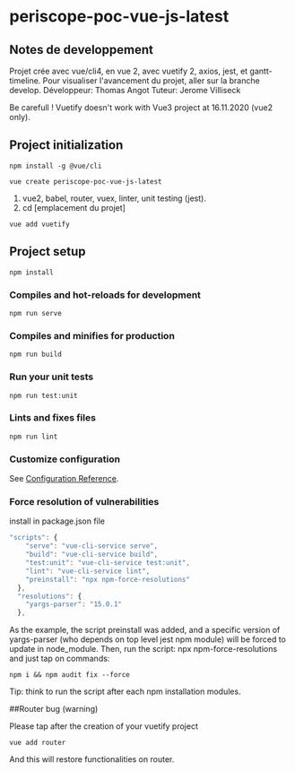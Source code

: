# periscope-poc-vue-js-latest

## Notes de developpement
Projet crée avec vue/cli4, en vue 2, avec vuetify 2, axios, jest, et gantt-timeline.
Pour visualiser l'avancement du projet, aller sur la branche develop.
Développeur: Thomas Angot
Tuteur: Jerome Villiseck

Be carefull ! Vuetify doesn't work with Vue3 project at 16.11.2020 (vue2 only).

## Project initialization
```
npm install -g @vue/cli
```

```
vue create periscope-poc-vue-js-latest
```
1. vue2, babel, router, vuex, linter, unit testing (jest).
2. cd [emplacement du projet]

```
vue add vuetify
```

## Project setup
```
npm install
```

### Compiles and hot-reloads for development
```
npm run serve
```

### Compiles and minifies for production
```
npm run build
```

### Run your unit tests
```
npm run test:unit
```

### Lints and fixes files
```
npm run lint
```

### Customize configuration
See [Configuration Reference](https://cli.vuejs.org/config/).


### Force resolution of vulnerabilities
install in package.json file
```javascript
"scripts": {
    "serve": "vue-cli-service serve",
    "build": "vue-cli-service build",
    "test:unit": "vue-cli-service test:unit",
    "lint": "vue-cli-service lint",
    "preinstall": "npx npm-force-resolutions"
  },
  "resolutions": {
    "yargs-parser": "15.0.1"
  },
```
As the example, the script preinstall was added, and a specific version of yargs-parser (who depends on top level jest npm module)
will be forced to update in node_module.
Then, run the script: npx npm-force-resolutions
and just tap on commands:
```
npm i && npm audit fix --force
```
Tip: think to run the script after each npm installation modules.

##Router bug (warning)

Please tap after the creation of your vuetify project

```
vue add router
```

And this will restore functionalities on router.
